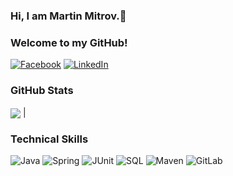 ### Hi, I am Martin Mitrov.👋
### Welcome to my GitHub!

[![Facebook](https://img.shields.io/badge/-Facebook-00B2FF?style=flat-square&logo=Facebook&logoColor=white)](https://www.facebook.com/martin.mitrov7/)
[![LinkedIn](https://img.shields.io/badge/-LinkedIn-0077B5?style=flat-square&logo=linkedin&logoColor=white)](https://www.linkedin.com/in/martin-mitrov/)

### GitHub Stats

<img align="center" src="https://github-readme-stats.vercel.app/api/top-langs/?username=martiindmv&layout=compact&hide_border=true" /> |


### Technical Skills
![Java](https://img.shields.io/badge/-Java-007396?style=flat&logo=java&logoColor=white)
![Spring](https://img.shields.io/badge/-Spring-6DB33F?style=flat&logo=spring&logoColor=white)
![JUnit](https://img.shields.io/badge/-JUnit5-25A162?style=flat&logo=junit5&logoColor=white)
![SQL](https://img.shields.io/badge/-SQL-4479A1?style=flat&logo=postgresql&logoColor=white)
![Maven](https://img.shields.io/badge/-Apache%20Maven-C71A36?style=flat&logo=apachemaven&logoColor=white)
![GitLab](https://img.shields.io/badge/-GitLab-FCA121?style=flat&logo=gitlab&logoColor=white)
